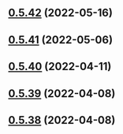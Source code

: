 ## [0.5.42](https://github.com/vegaprotocol/token-frontend/compare/0.5.41...0.5.42) (2022-05-16)



## [0.5.41](https://github.com/vegaprotocol/token-frontend/compare/0.5.40...0.5.41) (2022-05-06)



## [0.5.40](https://github.com/vegaprotocol/token-frontend/compare/0.5.39...0.5.40) (2022-04-11)



## [0.5.39](https://github.com/vegaprotocol/token-frontend/compare/0.5.38...0.5.39) (2022-04-08)



## [0.5.38](https://github.com/vegaprotocol/token-frontend/compare/0.5.37...0.5.38) (2022-04-08)



